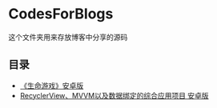 # CodesForBlogs
这个文件夹用来存放博客中分享的源码

## 目录

- [《生命游戏》安卓版](Game_Of_Life/README.md "Game_Of_Life/README.md")
- [RecyclerView、MVVM以及数据绑定的综合应用项目 安卓版](RecyclerView_MVVM_DataBinding/src "RecyclerView_MVVM_DataBinding/src")

